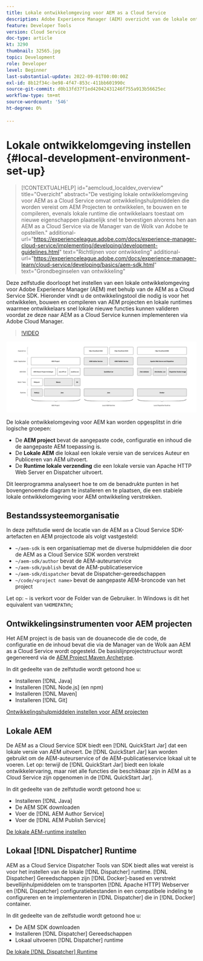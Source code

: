```yaml
---
title: Lokale ontwikkelomgeving voor AEM as a Cloud Service
description: Adobe Experience Manager (AEM) overzicht van de lokale ontwikkelomgeving.
feature: Developer Tools
version: Cloud Service
doc-type: article
kt: 3290
thumbnail: 32565.jpg
topic: Development
role: Developer
level: Beginner
last-substantial-update: 2022-09-01T00:00:00Z
exl-id: 8b12f34c-be98-4f47-853c-411bb601990c
source-git-commit: d0b13fd37f1ed42042431246f755a913b56625ec
workflow-type: tm+mt
source-wordcount: '546'
ht-degree: 0%

---
```


# Lokale ontwikkelomgeving instellen {#local-development-environment-set-up}

>[!CONTEXTUALHELP]
>id="aemcloud_localdev_overview"
>title="Overzicht"
>abstract="De vestiging lokale ontwikkelomgeving voor AEM as a Cloud Service omvat ontwikkelingshulpmiddelen die worden vereist om AEM Projecten te ontwikkelen, te bouwen en te compileren, evenals lokale runtime die ontwikkelaars toestaat om nieuwe eigenschappen plaatselijk snel te bevestigen alvorens hen aan AEM as a Cloud Service via de Manager van de Wolk van Adobe te opstellen."
>additional-url="https://experienceleague.adobe.com/docs/experience-manager-cloud-service/implementing/developing/development-guidelines.html" text="Richtlijnen voor ontwikkeling"
>additional-url="https://experienceleague.adobe.com/docs/experience-manager-learn/cloud-service/developing/basics/aem-sdk.html" text="Grondbeginselen van ontwikkeling"

Deze zelfstudie doorloopt het instellen van een lokale ontwikkelomgeving voor Adobe Experience Manager (AEM) met behulp van de AEM as a Cloud Service SDK. Hieronder vindt u de ontwikkelingstool die nodig is voor het ontwikkelen, bouwen en compileren van AEM projecten en lokale runtimes waarmee ontwikkelaars snel lokale nieuwe functies kunnen valideren voordat ze deze naar AEM as a Cloud Service kunnen implementeren via Adobe Cloud Manager.

>[!VIDEO](https://video.tv.adobe.com/v/32565/?quality=12&learn=on)

![AEM as a Cloud Service Local Development Environment Technology Stack](./assets/overview/aem-sdk-technology-stack.png)

De lokale ontwikkelomgeving voor AEM kan worden opgesplitst in drie logische groepen:

+ De __AEM project__ bevat de aangepaste code, configuratie en inhoud die de aangepaste AEM toepassing is.
+ De __Lokale AEM__ die lokaal een lokale versie van de services Auteur en Publiceren van AEM uitvoert.
+ De __Runtime lokale verzending__ die een lokale versie van Apache HTTP Web Server en Dispatcher uitvoert.

Dit leerprogramma analyseert hoe te om de benadrukte punten in het bovengenoemde diagram te installeren en te plaatsen, die een stabiele lokale ontwikkelomgeving voor AEM ontwikkeling verstrekken.

## Bestandssysteemorganisatie

In deze zelfstudie werd de locatie van de AEM as a Cloud Service SDK-artefacten en AEM projectcode als volgt vastgesteld:

+ `~/aem-sdk` is een organisatiemap met de diverse hulpmiddelen die door de AEM as a Cloud Service SDK worden verstrekt
+ `~/aem-sdk/author` bevat de AEM-auteurservice
+ `~/aem-sdk/publish` bevat de AEM-publicatieservice
+ `~/aem-sdk/dispatcher` bevat de Dispatcher-gereedschappen
+ `~/code/<project name>` bevat de aangepaste AEM-broncode van het project

Let op: `~` is verkort voor de Folder van de Gebruiker. In Windows is dit het equivalent van `%HOMEPATH%`;

## Ontwikkelingsinstrumenten voor AEM projecten

Het AEM project is de basis van de douanecode die de code, de configuratie en de inhoud bevat die via de Manager van de Wolk aan AEM as a Cloud Service wordt opgesteld. De basislijnprojectstructuur wordt gegenereerd via de [AEM Project Maven Archetype](https://github.com/adobe/aem-project-archetype).

In dit gedeelte van de zelfstudie wordt getoond hoe u:

+ Installeren [!DNL Java]
+ Installeren [!DNL Node.js] (en npm)
+ Installeren [!DNL Maven]
+ Installeren [!DNL Git]

[Ontwikkelingshulpmiddelen instellen voor AEM projecten](./development-tools.md)

## Lokale AEM

De AEM as a Cloud Service SDK biedt een [!DNL QuickStart Jar] dat een lokale versie van AEM uitvoert. De [!DNL QuickStart Jar] kan worden gebruikt om de AEM-auteurservice of de AEM-publicatieservice lokaal uit te voeren. Let op: terwijl de [!DNL QuickStart Jar] biedt een lokale ontwikkelervaring, maar niet alle functies die beschikbaar zijn in AEM as a Cloud Service zijn opgenomen in de [!DNL QuickStart Jar].

In dit gedeelte van de zelfstudie wordt getoond hoe u:

+ Installeren [!DNL Java]
+ De AEM SDK downloaden
+ Voer de [!DNL AEM Author Service]
+ Voer de [!DNL AEM Publish Service]

[De lokale AEM-runtime instellen](./aem-runtime.md)

## Lokaal [!DNL Dispatcher] Runtime

AEM as a Cloud Service Dispatcher Tools van SDK biedt alles wat vereist is voor het instellen van de lokale [!DNL Dispatcher] runtime. [!DNL Dispatcher] Gereedschappen zijn [!DNL Docker]-based en verstrekt bevellijnhulpmiddelen om te transporten [!DNL Apache HTTP] Webserver en [!DNL Dispatcher] configuratiebestanden in een compatibele indeling te configureren en te implementeren in [!DNL Dispatcher] die in [!DNL Docker] container.

In dit gedeelte van de zelfstudie wordt getoond hoe u:

+ De AEM SDK downloaden
+ Installeren [!DNL Dispatcher] Gereedschappen
+ Lokaal uitvoeren [!DNL Dispatcher] runtime

[De lokale [!DNL Dispatcher] Runtime](./dispatcher-tools.md)
